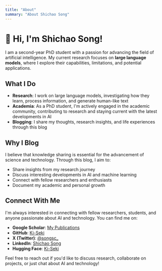 ```yaml
---
title: "About"
summary: "About Shichao Song"
---
```


# 👋 Hi, I'm Shichao Song!

I am a second-year PhD student with a passion for advancing the field of artificial intelligence. My current research focuses on **large language models**, where I explore their capabilities, limitations, and potential applications.

## What I Do

- **Research**: I work on large language models, investigating how they learn, process information, and generate human-like text
- **Academia**: As a PhD student, I'm actively engaged in the academic community, contributing to research and staying current with the latest developments in AI
- **Blogging**: I share my thoughts, research insights, and life experiences through this blog

## Why I Blog

I believe that knowledge sharing is essential for the advancement of science and technology. Through this blog, I aim to:

- Share insights from my research journey
- Discuss interesting developments in AI and machine learning
- Connect with fellow researchers and enthusiasts
- Document my academic and personal growth

## Connect With Me

I'm always interested in connecting with fellow researchers, students, and anyone passionate about AI and technology. You can find me on:

- **Google Scholar**: [My Publications](https://scholar.google.com/citations?user=6t4_yXMAAAAJ)
- **GitHub**: [Ki-Seki](https://github.com/Ki-Seki)
- **X (Twitter)**: [@songsc_](https://x.com/songsc_)
- **LinkedIn**: [Shichao Song](https://www.linkedin.com/in/song-sc/)
- **Hugging Face**: [Ki-Seki](https://huggingface.co/Ki-Seki)

Feel free to reach out if you'd like to discuss research, collaborate on projects, or just chat about AI and technology!